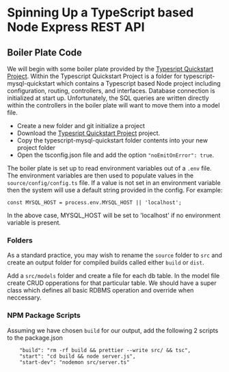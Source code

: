 # Spinning Up a TypeScript based Node Express REST API

## Boiler Plate Code

We will begin with some boiler plate provided by the [Typesript Quickstart Project](https://github.com/joeythelantern/Typescript-Quickstart-Projects). Within the Typescript Quickstart Project is a
folder for typescript-mysql-quickstart which contains a Typescript based Node project including configuration, routing, controllers, and interfaces. Database connection is initialized at start up.
Unfortunately, the SQL queries are written directly within the controllers in the boiler plate will want to move them into a model file.

- Create a new folder and git initialize a project
- Download the [Typesript Quickstart Project](https://github.com/joeythelantern/Typescript-Quickstart-Projects) project.
- Copy the typescript-mysql-quickstart folder contents into your new project folder
- Open the tsconfig.json file and add the option `"noEmitOnError": true`.

The boiler plate is set up to read environment variables out of a `.env` file. The environment variables are then used to populate values in the `source/config/config.ts` file. If a value is not set
in an environment variable then the system will use a default string provided in the config. For example:

```
const MYSQL_HOST = process.env.MYSQL_HOST || 'localhost';
```

In the above case, MYSQL_HOST will be set to 'localhost' if no environment variable is present.

### Folders

As a standard practice, you may wish to rename the `source` folder to `src` and create an output folder for compiled builds called either `build` or `dist`.

Add a `src/models` folder and create a file for each db table. In the model file create CRUD opperations for that particular table. We should have a super class which defines all basic RDBMS operation
and override when neccessary.

### NPM Package Scripts

Assuming we have chosen `build` for our output, add the following 2 scripts to the package.json

```
    "build": "rm -rf build && prettier --write src/ && tsc",
    "start": "cd build && node server.js",
    "start-dev": "nodemon src/server.ts"
```
